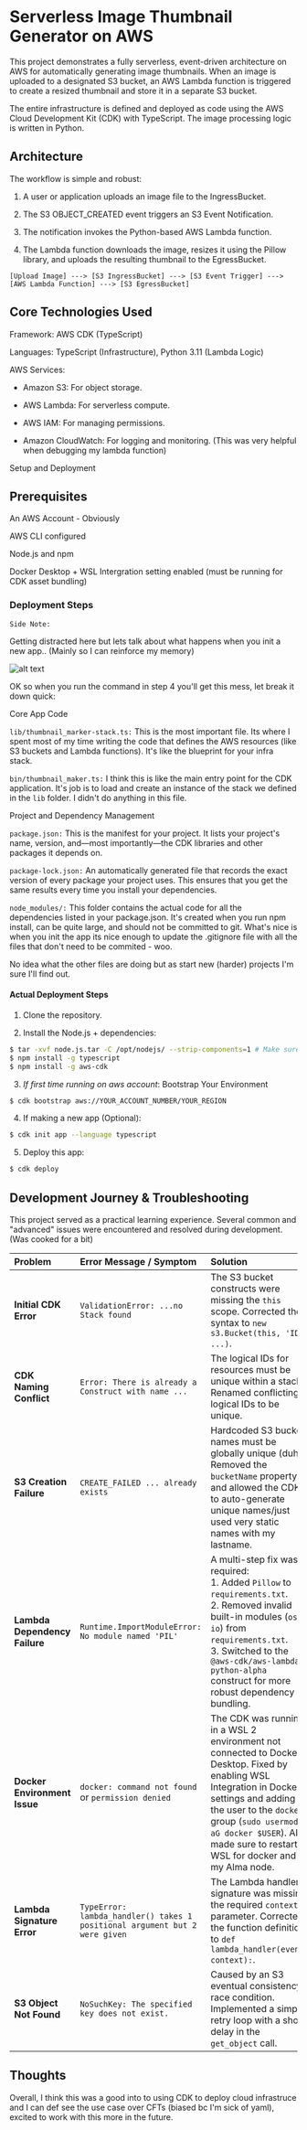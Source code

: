 # Serverless Image Thumbnail Generator on AWS

This project demonstrates a fully serverless, event-driven architecture on AWS for automatically generating image thumbnails. When an image is uploaded to a designated S3 bucket, an AWS Lambda function is triggered to create a resized thumbnail and store it in a separate S3 bucket.

The entire infrastructure is defined and deployed as code using the AWS Cloud Development Kit (CDK) with TypeScript. The image processing logic is written in Python.

## Architecture

The workflow is simple and robust:

1. A user or application uploads an image file to the IngressBucket.

2. The S3 OBJECT_CREATED event triggers an S3 Event Notification.

3. The notification invokes the Python-based AWS Lambda function.

4. The Lambda function downloads the image, resizes it using the Pillow library, and uploads the resulting thumbnail to the EgressBucket.

```[Upload Image] ---> [S3 IngressBucket] ---> [S3 Event Trigger] ---> [AWS Lambda Function] ---> [S3 EgressBucket]```

## Core Technologies Used

Framework: AWS CDK (TypeScript)

Languages: TypeScript (Infrastructure), Python 3.11 (Lambda Logic)

AWS Services:

- Amazon S3: For object storage.

- AWS Lambda: For serverless compute.

- AWS IAM: For managing permissions.

- Amazon CloudWatch: For logging and monitoring. (This was very helpful when debugging my lambda function)

Setup and Deployment

## Prerequisites

An AWS Account - Obviously

AWS CLI configured

Node.js and npm

Docker Desktop + WSL Intergration setting enabled (must be running for CDK asset bundling)

### Deployment Steps
`Side Note:`

Getting distracted here but lets talk about what happens when you init a new app.. (Mainly so I can reinforce my memory)

![alt text](image.png)

OK so when you run the command in step 4 you'll get this mess, let break it down quick:

Core App Code

`lib/thumbnail_marker-stack.ts:` This is the most important file. Its where I spent most of my time writing the code that defines the AWS resources (like S3 buckets and Lambda functions). It's like the blueprint for your infra stack.

`bin/thumbnail_maker.ts:` I think this is like the main entry point for the CDK application. It's job is to load and create an instance of the stack we defined in the `lib` folder. I didn't do anything in this file.

Project and Dependency Management

`package.json:` This is the manifest for your project. It lists your project's name, version, and—most importantly—the CDK libraries and other packages it depends on.

`package-lock.json:` An automatically generated file that records the exact version of every package your project uses. This ensures that you get the same results every time you install your dependencies.

`node_modules/:` This folder contains the actual code for all the dependencies listed in your package.json. It's created when you run npm install, can be quite large, and should not be committed to git. What's nice is when you init the app its nice enough to update the .gitignore file with all the files that don't need to be commited - woo.

No idea what the other files are doing but as start new (harder) projects I'm sure I'll find out.

#### Actual Deployment Steps
1. Clone the repository.

2. Install the Node.js + dependencies:
```bash
$ tar -xvf node.js.tar -C /opt/nodejs/ --strip-components=1 # Make sure to update .bashrc as well (lazy I know)
$ npm install -g typescript
$ npm install -g aws-cdk
```
3. *If first time running on aws account*: Bootstrap Your Environment
```bash
$ cdk bootstrap aws://YOUR_ACCOUNT_NUMBER/YOUR_REGION
```
4. If making a new app (Optional):
```bash
$ cdk init app --language typescript
```
5. Deploy this app:
```bash
$ cdk deploy
```

## Development Journey & Troubleshooting

This project served as a practical learning experience. Several common and "advanced" issues were encountered and resolved during development. (Was cooked for a bit)

| Problem | Error Message / Symptom | Solution |
| :--- | :--- | :--- |
| **Initial CDK Error** | `ValidationError: ...no Stack found` | The S3 bucket constructs were missing the `this` scope. Corrected the syntax to `new s3.Bucket(this, 'ID', ...)`. |
| **CDK Naming Conflict** | `Error: There is already a Construct with name ...` | The logical IDs for resources must be unique within a stack. Renamed conflicting logical IDs to be unique. |
| **S3 Creation Failure** | `CREATE_FAILED ... already exists` | Hardcoded S3 bucket names must be globally unique (duh). Removed the `bucketName` property and allowed the CDK to auto-generate unique names/just used very static names with my lastname. |
| **Lambda Dependency Failure** | `Runtime.ImportModuleError: No module named 'PIL'` | A multi-step fix was required:<br>1. Added `Pillow` to `requirements.txt`.<br>2. Removed invalid built-in modules (`os`, `io`) from `requirements.txt`.<br>3. Switched to the `@aws-cdk/aws-lambda-python-alpha` construct for more robust dependency bundling. |
| **Docker Environment Issue**| `docker: command not found` or `permission denied` | The CDK was running in a WSL 2 environment not connected to Docker Desktop. Fixed by enabling WSL Integration in Docker settings and adding the user to the `docker` group (`sudo usermod -aG docker $USER`). Also made sure to restart WSL for docker and my Alma node. |
| **Lambda Signature Error**| `TypeError: lambda_handler() takes 1 positional argument but 2 were given` | The Lambda handler signature was missing the required `context` parameter. Corrected the function definition to `def lambda_handler(event, context):`. |
| **S3 Object Not Found** | `NoSuchKey: The specified key does not exist.` | Caused by an S3 eventual consistency race condition. Implemented a simple retry loop with a short delay in the `get_object` call. |

## Thoughts
Overall, I think this was a good into to using CDK to deploy cloud infrastruce and I can def see the use case over CFTs (biased bc I'm sick of yaml), excited to work with this more in the future.